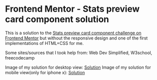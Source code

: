 # Frontend Mentor - Stats preview card component solution

This is a solution to the [Stats preview card component challenge on Frontend Mentor](https://www.frontendmentor.io/challenges/stats-preview-card-component-8JqbgoU62) but without the responsive design and one of the first implementations of HTML+CSS for me.

Some sites/sources that I took help from:
Web Dev Simplified, W3school, freecodecamp

Image of my solution for desktop view: [Solution](/stats-preview-card-component-main/solution-screenshot.png)
Image of my solution for mobile view(only for iphone x): [Solution](/stats-preview-card-component-main/ipx-screenshot.png)
